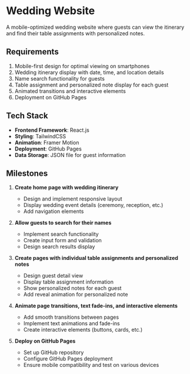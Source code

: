 # Wedding Website

A mobile-optimized wedding website where guests can view the itinerary and find their table assignments with personalized notes.

## Requirements

1. Mobile-first design for optimal viewing on smartphones
2. Wedding itinerary display with date, time, and location details
3. Name search functionality for guests
4. Table assignment and personalized note display for each guest
5. Animated transitions and interactive elements
6. Deployment on GitHub Pages

## Tech Stack

- **Frontend Framework**: React.js
- **Styling**: TailwindCSS
- **Animation**: Framer Motion
- **Deployment**: GitHub Pages
- **Data Storage**: JSON file for guest information

## Milestones

1. **Create home page with wedding itinerary**
   - Design and implement responsive layout
   - Display wedding event details (ceremony, reception, etc.)
   - Add navigation elements

2. **Allow guests to search for their names**
   - Implement search functionality
   - Create input form and validation
   - Design search results display

3. **Create pages with individual table assignments and personalized notes**
   - Design guest detail view
   - Display table assignment information
   - Show personalized notes for each guest
   - Add reveal animation for personalized note

4. **Animate page transitions, text fade-ins, and interactive elements**
   - Add smooth transitions between pages
   - Implement text animations and fade-ins
   - Create interactive elements (buttons, cards, etc.)

5. **Deploy on GitHub Pages**
   - Set up GitHub repository
   - Configure GitHub Pages deployment
   - Ensure mobile compatibility and test on various devices 